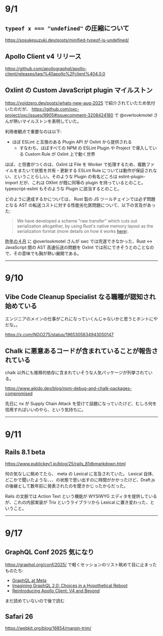 # 9/1

## `typeof x === "undefined"` の圧縮について

https://sosukesuzuki.dev/posts/minified-typeof-is-undefined/

## Apollo Client v4 リリース

https://github.com/apollographql/apollo-client/releases/tag/%40apollo%2Fclient%404.0.0

## Oxlint の Custom JavaScript plugin マイルストン

https://voidzero.dev/posts/whats-new-aug-2025 で紹介されていたため気付いたのだが、 https://github.com/oxc-project/oxc/issues/9905#issuecomment-3208424180 で @overlookmotel さんが熱いマイルストンを表明していた。

利用者観点で重要なのは以下:

- ほぼ ESLint と互換のある Plugin API が Oxlint から提供される
  - すなわち、ほぼすべての NPM の ESLint Plugin や Project で導入している Custom Rule が Oxlint 上で動く世界

ほぼ、と但書がつくのは、Oxlint は File を Worker で処理するため、複数ファイルをまたいで状態を共有・更新する ESLint Rule については動作が保証されない、ということらしい。そのような Plugin の有名どころは eslint-plugin-import だが、これは OXlint が既に同等の plugin を持っているとのこと。typescript-eslint もそのような Plugin に該当するとのこと。

どのように達成するかについては、 Rust 製の JS ツールチェインでは必ず問題となる AST の転送コストに対する性能劣化医問題について、以下の言及があった:

> We have developed a scheme "raw transfer" which cuts out serialization altogether, by using Rust's native memory layout as the serialization format (more details on how it works [here](https://github.com/oxc-project/oxc/issues/2409)).

[昨年の４月](202404.md#vite-rolldown-あるいは-oxidation-と-swc) に @overlookmotel さんが swc では完遂できなかった、Rust <-> JavaScript 間の AST 高速伝送の問題を Oxlint では形にできそうとのことなので、その意味でも胸が熱い展開である。

---

# 9/10

## Vibe Code Cleanup Specialist なる職種が認知され始めている

エンジニアのメインの仕事がこれになっていくんじゃないかと思うとホントにやだな。。

https://x.com/NGO275/status/1965305634943050147

## Chalk に悪意あるコードが含まれていることが報告されている

chalk 以外にも推移的依存に含まれていそうな人気パッケージが列挙されている。

https://www.aikido.dev/blog/npm-debug-and-chalk-packages-compromised

先日に nx が Supply Chain Attack を受けて話題になっていたけど、むしろ何を信用すればいいのやら、という気持ちに。

---

# 9/11

## Rails 8.1 beta

https://www.publickey1.jp/blog/25/rails_81dbmarkdown.html

何の気なしに眺めてたら、 meta の Lexical に言及されていた。
Lexical 自体、どこかで聞いたような、、、の状態で思い出すのに時間がかかったけど、Draft.js の後継として数年前に発表されたのを聞きかじったからだった。

Rails の文脈では Action Text という機能が WYSIWYG エディタを提供しているが、これの内部実装が Trix というライブラリから Lexical に置き変わった、ということ。

---

# 9/17

## GraphQL Conf 2025 気になり

https://graphql.org/conf/2025/ で軽くセッションのリスト眺めて目に止まったものたち:

- [GraphQL at Meta](https://graphql.org/conf/2025/schedule/4eec1d8993f89f5599949ae4fbfa4581/?name=Keynote:%20GraphQL%20at%20Meta%20-%20Jordan%20Eldredge,%20Software%20Engineer,%20Meta)
- [Imagining GraphQL 2.0: Choices in a Hypothetical Reboot](https://graphql.org/conf/2025/schedule/ad5afe76bbdfd270a14cbee25d11bd40/?name=Imagining%20GraphQL%202.0:%20Choices%20in%20a%20Hypothetical%20Reboot%20-%20Kewei%20Qu%20&%20Curtis%20Li,%20Meta;%20Benjie%20Gillam,%20Graphile;%20Martin%20Bonnin,%20Apollo)
- [Reintroducing Apollo Client: V4 and Beyond](https://graphql.org/conf/2025/schedule/efe5aee612551209ba413d57d3ddbb4e/?name=Reintroducing%20Apollo%20Client:%20V4%20and%20Beyond%20-%20Lenz%20Weber-Tronic,%20Apollo%20GraphQL)

まだ読めていないので後で読む

## Safari 26

https://webkit.org/blog/16854/margin-trim/
